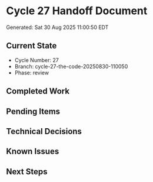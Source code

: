 # Cycle 27 Handoff Document

Generated: Sat 30 Aug 2025 11:00:50 EDT

## Current State
- Cycle Number: 27
- Branch: cycle-27-the-code-20250830-110050
- Phase: review

## Completed Work
<!-- Updated by each agent as they complete their phase -->

## Pending Items
<!-- Items that need attention in the next phase or cycle -->

## Technical Decisions
<!-- Important technical decisions made during this cycle -->

## Known Issues
<!-- Issues discovered but not yet resolved -->

## Next Steps
<!-- Clear action items for the next agent/cycle -->

